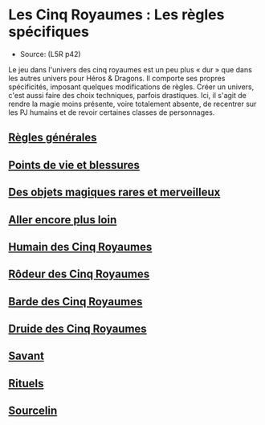 
[][Items]

# Les Cinq Royaumes : Les règles spécifiques

- Source: (L5R p42)

Le jeu dans l'univers des cinq royaumes est un peu plus « dur » que dans les autres univers pour Héros & Dragons. Il comporte ses propres spécificités, imposant quelques modifications de règles. Créer un univers, c'est aussi faire des choix techniques, parfois drastiques. Ici, il s'agit de rendre la magie moins présente, voire totalement absente, de recentrer sur les PJ humains et de revoir certaines classes de personnages.

[][LinkItem]

## [Règles générales](l5r_general_hd.md)

[][LinkItem]

## [Points de vie et blessures](l5r_hitpoints_hd.md)

[][LinkItem]

## [Des objets magiques rares et merveilleux](l5r_magic_hd.md)

[][LinkItem]

## [Aller encore plus loin](l5r_gofurther_hd.md)

[][LinkItem]

## [Humain des Cinq Royaumes](l5r_human_hd.md)

[][LinkItem]

## [Rôdeur des Cinq Royaumes](l5r_ranger_hd.md)

[][LinkItem]

## [Barde des Cinq Royaumes](l5r_bard_hd.md)

[][LinkItem]

## [Druide des Cinq Royaumes](l5r_druid_hd.md)

[][LinkItem]

## [Savant](l5r_rogue_hd.md)

[][LinkItem]

## [Rituels](l5r_rituals_hd.md)

[][LinkItem]

## [Sourcelin](l5r_sourcelin_hd.md)


[Items]: #
[LinkItem]: #

